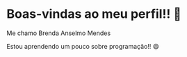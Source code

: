 # Boas-vindas ao meu perfil!! 💙
Me chamo Brenda Anselmo Mendes

Estou aprendendo um pouco sobre programação!! 😄
